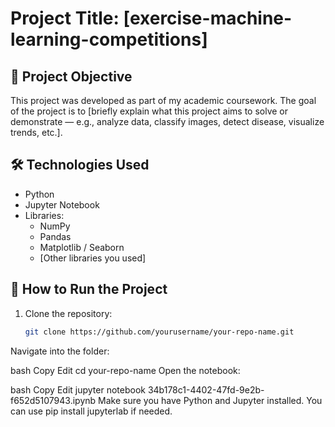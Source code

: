 # Project Title: [exercise-machine-learning-competitions]


## 🎯 Project Objective

This project was developed as part of my academic coursework. The goal of the project is to [briefly explain what this project aims to solve or demonstrate — e.g., analyze data, classify images, detect disease, visualize trends, etc.].

## 🛠️ Technologies Used

- Python
- Jupyter Notebook
- Libraries:
  - NumPy
  - Pandas
  - Matplotlib / Seaborn
  - [Other libraries you used]

## 🚀 How to Run the Project

1. Clone the repository:
   ```bash
   git clone https://github.com/yourusername/your-repo-name.git
Navigate into the folder:

bash
Copy
Edit
cd your-repo-name
Open the notebook:

bash
Copy
Edit
jupyter notebook 34b178c1-4402-47fd-9e2b-f652d5107943.ipynb
Make sure you have Python and Jupyter installed. You can use pip install jupyterlab if needed.

